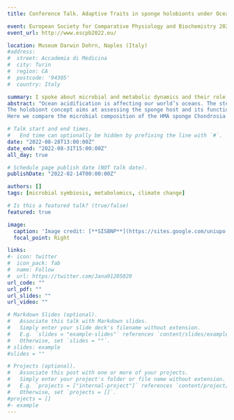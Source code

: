 ```yaml
---
title: Conference Talk. Adaptive Traits in sponge holobionts under Ocean Acidification

event: European Society for Comparative Physiology and Biochemistry 2022
event_url: http://www.escpb2022.eu/

location: Museum Darwin Dohrn, Naples (Italy)
#address:
#  street: Accademia di Medicina
#  city: Turin
#  region: CA
#  postcode: '94305'
#  country: Italy

summary: I spoke about microbial and metabolic dynamics and their role in sponge health and ability to acclimatize to environmental stressors such as ocean acidification.
abstract: "Ocean acidification is affecting our world’s oceans. The steadily increasing absorption of anthropogenic CO2 into the ocean is predicted to decrease seawater pH by 0.5 by year 2100. The impact on marine biochemistry is profound, resulting in a net loss of biodiversity. Benthic organisms must develop adaptive strategies to cope with this stressor. Marine sponges are often forecasted as winner taxa, which will not suffer serious decline in response to increased acidification. Yet, we lack a mechanistic understanding of how these taxa tolerate high acidity and this may not be general to all species. 
The holobiont concept aims at assessing the sponge host and its functional associated symbiotic microbiome as a metaorganismal unit, when evaluating health, adaptive traits and resilience to environmental challenges. Sponges can therefore be categorized into high and low microbial abundance (HMA, LMA) species, depending on microbial densities in their mesohyl matrix. The HMA status implies more stable and diverse microbial communities, a denser mesohyl and more complex aquiferous systems composed of narrower and longer water channels. LMA sponges rely on simpler aquiferous circuits, which move larger quantities of water, to supply their nutritional needs based on particulate organic matter. The increased water turn-over exposes LMA species to more external stressors, such as changes in seawater chemistry. This may imply divergent strategies to maintain homeostasis and fitness under changing conditions in both sponge groups. 
Here we compare the microbial composition of the HMA sponge Chondrosia reniformis and the LMA sponge Spirastrella cunctatrix collected from a natural CO2 vent area with lowered pH (≈ 7,6), and from a control site with normal pH values (≈ 8,1) off Ischia  island (Italy). Untargeted metabolomics further reveal the consequences in acclimatizing to ocean acidification for metabolite production."

# Talk start and end times.
#   End time can optionally be hidden by prefixing the line with `#`.
date: "2022-08-28T13:00:00Z"
date_end: "2022-08-31T15:00:00Z"
all_day: true

# Schedule page publish date (NOT talk date).
publishDate: "2022-02-14T00:00:00Z"

authors: []
tags: [microbial symbiosis, metabolomics, climate change]

# Is this a featured talk? (true/false)
featured: true

image:
  caption: 'Image credit: [**SISBNP**](https://sites.google.com/uniupo.it/sinoitalian2018/photo-gallery)'
  focal_point: Right

links:
#- icon: twitter
#  icon_pack: fab
#  name: Follow
#  url: https://twitter.com/Jana91205020
url_code: ""
url_pdf: ""
url_slides: ""
url_video: ""

# Markdown Slides (optional).
#   Associate this talk with Markdown slides.
#   Simply enter your slide deck's filename without extension.
#   E.g. `slides = "example-slides"` references `content/slides/example-slides.md`.
#   Otherwise, set `slides = ""`.
# slides: example
#slides = ""

# Projects (optional).
#   Associate this post with one or more of your projects.
#   Simply enter your project's folder or file name without extension.
#   E.g. `projects = ["internal-project"]` references `content/project/deep-learning/index.md`.
#   Otherwise, set `projects = []`.
#projects = []
#- example
---
```

